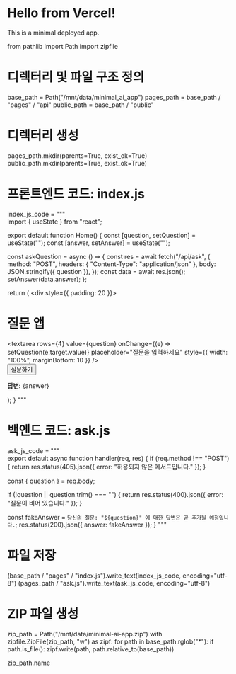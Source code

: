 <!-- index.html -->
<!DOCTYPE html>
<html lang="en">
<head>
  <meta charset="UTF-8" />
  <meta name="viewport" content="width=device-width, initial-scale=1.0"/>
  <title>My Minimal App</title>
</head>
<body>
  <h1>Hello from Vercel!</h1>
  <p>This is a minimal deployed app.</p>
</body>
</html>

from pathlib import Path
import zipfile

# 디렉터리 및 파일 구조 정의
base_path = Path("/mnt/data/minimal_ai_app")
pages_path = base_path / "pages" / "api"
public_path = base_path / "public"

# 디렉터리 생성
pages_path.mkdir(parents=True, exist_ok=True)
public_path.mkdir(parents=True, exist_ok=True)

# 프론트엔드 코드: index.js
index_js_code = """\
import { useState } from "react";

export default function Home() {
  const [question, setQuestion] = useState("");
  const [answer, setAnswer] = useState("");

  const askQuestion = async () => {
    const res = await fetch("/api/ask", {
      method: "POST",
      headers: { "Content-Type": "application/json" },
      body: JSON.stringify({ question }),
    });
    const data = await res.json();
    setAnswer(data.answer);
  };

  return (
    <div style={{ padding: 20 }}>
      <h1>질문 앱</h1>
      <textarea
        rows={4}
        value={question}
        onChange={(e) => setQuestion(e.target.value)}
        placeholder="질문을 입력하세요"
        style={{ width: "100%", marginBottom: 10 }}
      />
      <br />
      <button onClick={askQuestion}>질문하기</button>
      <p><strong>답변:</strong> {answer}</p>
    </div>
  );
}
"""

# 백엔드 코드: ask.js
ask_js_code = """\
export default async function handler(req, res) {
  if (req.method !== "POST") {
    return res.status(405).json({ error: "허용되지 않은 메서드입니다." });
  }

  const { question } = req.body;

  if (!question || question.trim() === "") {
    return res.status(400).json({ error: "질문이 비어 있습니다." });
  }

  const fakeAnswer = `당신의 질문: "${question}" 에 대한 답변은 곧 추가될 예정입니다.`;
  res.status(200).json({ answer: fakeAnswer });
}
"""

# 파일 저장
(base_path / "pages" / "index.js").write_text(index_js_code, encoding="utf-8")
(pages_path / "ask.js").write_text(ask_js_code, encoding="utf-8")

# ZIP 파일 생성
zip_path = Path("/mnt/data/minimal-ai-app.zip")
with zipfile.ZipFile(zip_path, "w") as zipf:
    for path in base_path.rglob("*"):
        if path.is_file():
            zipf.write(path, path.relative_to(base_path))

zip_path.name
